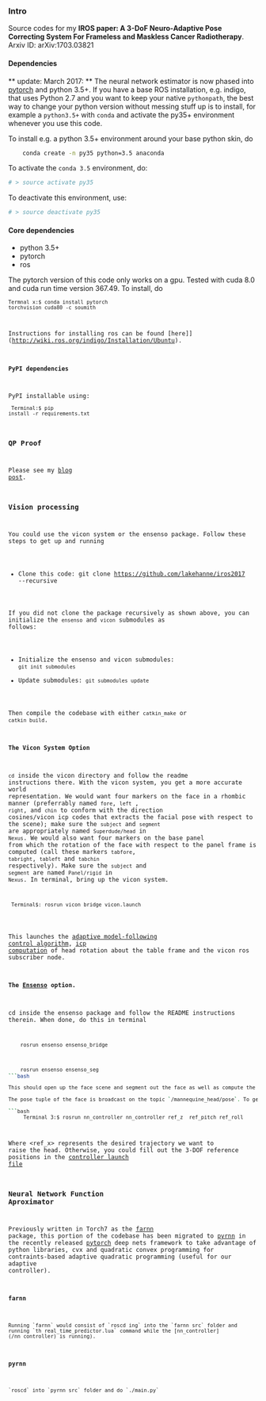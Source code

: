 ### Intro

Source codes for my **IROS paper: A 3-DoF Neuro-Adaptive Pose Correcting System For Frameless and Maskless Cancer Radiotherapy**.  Arxiv ID: arXiv:1703.03821

#### Dependencies

** update: March 2017: ** The neural network estimator is now phased into [pytorch](pytorch.org) and python 3.5+. If you have a base ROS installation, e.g. indigo, that uses
 Python 2.7 and you want to keep your native `pythonpath`, the best way to change your python version  without messing stuff up is to install, for example a `python3.5+` with `conda` and activate the py35+ environment whenever you use this code.

To install e.g. a python 3.5+ environment around your base python skin, do

```bash
	conda create -n py35 python=3.5 anaconda
```

To activate the `conda 3.5`  environment, do:

```bash
# > source activate py35
```

To deactivate this environment, use:

```bash
# > source deactivate py35
```

#### Core dependencies
- python 3.5+
- pytorch
- ros
	
The pytorch version of this code only works on a gpu. Tested with cuda 8.0 and cuda run time version 367.49. 
To install, do		
	<code><pre class="terminal"><code>Termnal x:$ conda install pytorch torchvision cuda80 -c soumith </code></pre>

Instructions for installing ros can be found [here]](http://wiki.ros.org/indigo/Installation/Ubuntu).

#### PyPI dependencies 

PyPI installable using:
	<pre class="terminal"><code> Terminal:$	pip install -r requirements.txt </code></pre>

### QP Proof

Please see my [blog post](http://lakehanne.github.io/QP-Layer-MRAS).

### Vision processing

You could use the vicon system or the ensenso package. Follow these steps to get up and running

* Clone this code: git clone https://github.com/lakehanne/iros2017 --recursive

If you did not clone the package recursively as shown above, you can initialize the `ensenso` and `vicon` submodules as follows:

* Initialize the ensenso and vicon submodules: `git init submodules`
* Update submodules: `git submodules update`

Then compile the codebase with either `catkin_make` or `catkin build`.

#### The Vicon System Option
 `cd` inside the vicon directory and follow the readme instructions there. With the vicon system, you get a more accurate world representation. We would want four markers on the face in a rhombic manner (preferrably named `fore`, `left` , `right`, and `chin` to conform with the direction cosines/vicon icp codes that extracts the facial pose with respect to the scene); make sure the `subject` and `segment` are appropriately named `Superdude/head` in `Nexus`. We would also want four markers on the base panel from which the rotation of the face with respect to the panel frame is computed (call these markers `tabfore`, `tabright`, `tableft` and `tabchin` respectively). Make sure the `subject` and `segment` are named `Panel/rigid` in `Nexus`. In terminal, bring up the vicon system.
	
<pre class="terminal"><code> Terminal$:	rosrun vicon_bridge vicon.launch</pre></code>

This launches the [adaptive model-following control algorithm](/nn_controller), [icp computation](/vicon_icp/src/vicon_icp.cpp) of head rotation about the table frame and the vicon ros subscriber node.
		
#### The [Ensenso](https://github.com/lakehanne/ensenso) option.

cd inside the ensenso package and follow the README instructions therein. When done, do this in terminal

```bash
	rosrun ensenso ensenso_bridge
```
```bash
	rosrun ensenso ensenso_seg
```bash

This should open up the face scene and segment out the face as well as compute the cartesian coordinates of the face centroid as well as Euler angles that represent the orientation of the face with respect to the scene.

The pose tuple of the face is broadcast on the topic `/mannequine_head/pose`. To generate the adaptive gains, we would need to bring up the [nn_controller node](/nn_controller). Do this,

```bash
	 Terminal 3:$ rosrun nn_controller nn_controller ref_z  ref_pitch ref_roll 
```

Where <ref_x> represents the desired trajectory we want to raise the head. Otherwise, you could fill out the 3-DOF reference positions in the [controller launch file](/nn_controller/launch/controller.launch)

### Neural Network Function Aproximator

 Previously written in Torch7 as the [farnn](/farnn) package, this portion of the codebase has been migrated to [pyrnn](/pyrnn) in the recently released [pytorch](pytorch) deep nets framework to take advantage of python libraries, cvx and quadratic convex programming for contraints-based adaptive quadratic programming (useful for our adaptive controller).

 #### farnn
	
	Running `farnn` would consist of `roscd ing` into the `farnn src` folder and running `th real_time_predictor.lua` command while the [nn_controller](/nn_controller) is running).

 #### pyrnn

	`roscd` into `pyrnn src` folder and do `./main.py`


